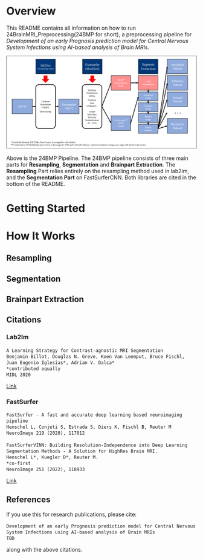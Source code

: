 # Overview

This README contains all information on how to run 24BrainMRI_Preprocessing(24BMP for short), a preprocessing pipeline for *Development of an early Prognosis prediction model for Central Nervous System Infections using AI-based analysis of Brain MRIs*.

![](/images/pipeline_diagram.png)

Above is the 24BMP Pipeline. The 24BMP pipeline consists of three main parts for **Resampling**, **Segmentation** and **Brainpart Extraction**. The **Resampling** Part relies entirely on the resampling method used in lab2im, and the **Segmentation Part** on FastSurferCNN. Both libraries are cited in the bottom of the README.

# Getting Started

# How It Works

## Resampling

## Segmentation

## Brainpart Extraction

## Citations

### Lab2Im

```
A Learning Strategy for Contrast-agnostic MRI Segmentation
Benjamin Billot, Douglas N. Greve, Koen Van Leemput, Bruce Fischl, Juan Eugenio Iglesias*, Adrian V. Dalca*
*contributed equally
MIDL 2020
```
[Link](https://github.com/BBillot/lab2im/tree/master)

### FastSurfer

```
FastSurfer - A fast and accurate deep learning based neuroimaging pipeline
Henschel L, Conjeti S, Estrada S, Diers K, Fischl B, Reuter M
NeuroImage 219 (2020), 117012

FastSurferVINN: Building Resolution-Independence into Deep Learning Segmentation Methods - A Solution for HighRes Brain MRI.
Henschel L*, Kuegler D*, Reuter M.
*co-first
NeuroImage 251 (2022), 118933
```
[Link](https://github.com/deep-mi/FastSurfer)

## References

If you use this for research publications, please cite:
```
Development of an early Prognosis prediction model for Central Nervous System Infections using AI-based analysis of Brain MRIs
TBD
```
along with the above citations.
